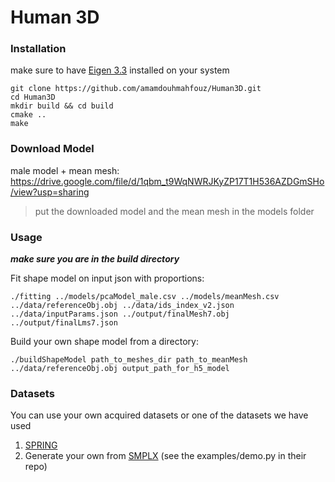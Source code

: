 # Human 3D

### Installation

make sure to have [Eigen 3.3](https://eigen.tuxfamily.org/index.php?title=Main_Page) installed on your system 

```{sh}
git clone https://github.com/amamdouhmahfouz/Human3D.git
cd Human3D
mkdir build && cd build
cmake ..
make
```

### Download Model

male model + mean mesh: https://drive.google.com/file/d/1qbm_t9WqNWRJKyZP17T1H536AZDGmSHo/view?usp=sharing 
> put the downloaded model and the mean mesh in the models folder

### Usage
***make sure you are in the build directory***

Fit shape model on input json with proportions:
```{sh}
./fitting ../models/pcaModel_male.csv ../models/meanMesh.csv ../data/referenceObj.obj ../data/ids_index_v2.json ../data/inputParams.json ../output/finalMesh7.obj ../output/finalLms7.json
```

Build your own shape model from a directory:
```{sh}
./buildShapeModel path_to_meshes_dir path_to_meanMesh ../data/referenceObj.obj output_path_for_h5_model 
```

### Datasets
You can use your own acquired datasets or one of the datasets we have used 

1. [SPRING](https://graphics.soe.ucsc.edu/data/BodyModels/index.html)
2. Generate your own from [SMPLX](https://github.com/vchoutas/smplx) (see the examples/demo.py in their repo)